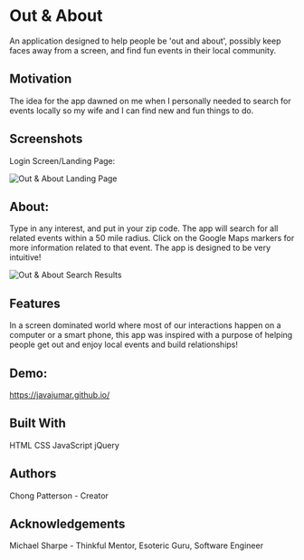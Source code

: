 Out & About 
===========
An application designed to help people be 'out and about', possibly keep faces away from a screen, and find fun events in their local community.

Motivation
----------
The idea for the app dawned on me when I personally needed to search for events locally so my wife and I can find new and fun things to do.

Screenshots
----------
Login Screen/Landing Page:

![Out & About Landing Page](https://github.com/javaJumar/out-about-capstone/blob/master/Out%26About%20Landing%20Page.png)

About:
------
Type in any interest, and put in your zip code. The app will search for all related events within a 50 mile radius. Click on the Google Maps markers for more information related to that event. The app is designed to be very intuitive!

![Out & About Search Results](https://github.com/javaJumar/out-about-capstone/blob/master/Search%20Results.png)

Features
--------
In a screen dominated world where most of our interactions happen on a computer or a smart phone, this app was inspired with a purpose of helping people get out and enjoy local events and build relationships! 

Demo:
-----
https://javajumar.github.io/

Built With
----------
HTML
CSS
JavaScript
jQuery

Authors
-------
Chong Patterson - Creator 

Acknowledgements
----------------
Michael Sharpe - Thinkful Mentor, Esoteric Guru, Software Engineer